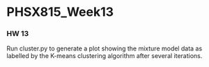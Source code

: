 # PHSX815_Week13

### HW 13
Run cluster.py to generate a plot showing the mixture model data as labelled by the K-means clustering algorithm after several iterations. 